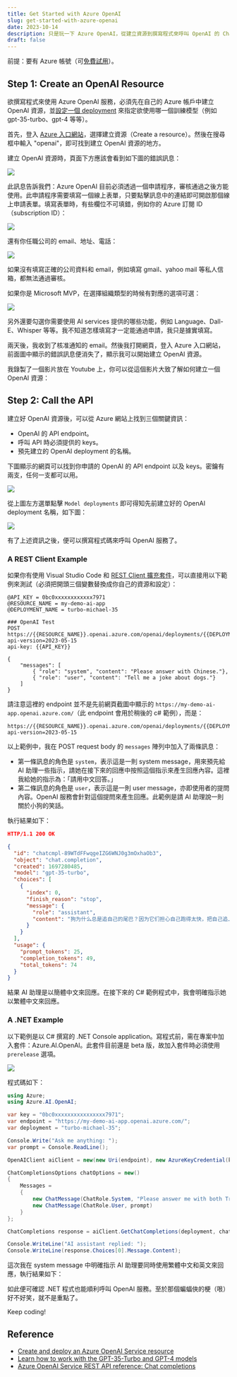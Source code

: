 ```yaml
---
title: Get Started with Azure OpenAI
slug: get-started-with-azure-openai
date: 2023-10-14
description: 只是玩一下 Azure OpenAI，從建立資源到撰寫程式來呼叫 OpenAI 的 Chat Completions API。
draft: false
---
```


前提：要有 Azure 帳號（可[免費試用](https://azure.microsoft.com/en-us/free/)）。

## Step 1: Create an OpenAI Resource

欲撰寫程式來使用 Azure OpenAI 服務，必須先在自己的 Azure 帳戶中建立 OpenAI 資源，並[設定一個 deployment](https://learn.microsoft.com/en-us/azure/ai-services/openai/how-to/create-resource?pivots=web-portal#deploy-a-model) 來指定欲使用哪一個訓練模型（例如 gpt-35-turbo、gpt-4 等等）。

首先，登入 [Azure 入口網站](https://portal.azure.com/)，選擇建立資源（Create a resource）。然後在搜尋框中輸入 "openai"，即可找到建立 OpenAI 資源的地方。

建立 OpenAI 資源時，頁面下方應該會看到如下圖的錯誤訊息：

![](images/openai-need-apply.png)

此訊息告訴我們：Azure OpenAI 目前必須透過一個申請程序，審核通過之後方能使用。此申請程序需要填寫一個線上表單，只要點擊訊息中的連結即可開啟那個線上申請表單。填寫表單時，有些欄位不可填錯，例如你的 Azure 訂閱 ID（subscription ID）：

![](images/requst-form-subscription-id.png)

還有你任職公司的 email、地址、電話：

![](images/requst-form-company-email.png)

如果沒有填寫正確的公司資料和 email，例如填寫 gmail、yahoo mail 等私人信箱，都無法通過審核。

如果你是 Microsoft MVP，在選擇組織類型的時候有對應的選項可選：

![](images/requst-form-mvp.png)

另外還要勾選你需要使用 AI services 提供的哪些功能，例如 Language、Dall-E、Whisper 等等。我不知道怎樣填寫才一定能通過申請，我只是據實填寫。

兩天後，我收到了核准通知的 email。然後我打開網頁，登入 Azure 入口網站，前面圖中顯示的錯誤訊息便消失了，顯示我可以開始建立 OpenAI 資源。

我錄製了一個影片放在 Youtube 上，你可以從這個影片大致了解如何建立一個 OpenAI 資源：

## Step 2: Call the API

建立好 OpenAI 資源後，可以從 Azure 網站上找到三個關鍵資訊：

- OpenAI 的 API endpoint。
- 呼叫 API 時必須提供的 keys。
- 預先建立的 OpenAI deployment 的名稱。

下圖顯示的網頁可以找到你申請的 OpenAI 的 API endpoint 以及 keys。密鑰有兩支，任何一支都可以用。

![](images/openai-keys-endpoint.png)

從上圖左方選單點擊 `Model deployments` 即可得知先前建立好的 OpenAI deployment 名稱，如下圖：

![](images/openai-deployments.png)

有了上述資訊之後，便可以撰寫程式碼來呼叫 OpenAI 服務了。

### A REST Client Example

如果你有使用 Visual Studio Code 和 [REST Client 擴充套件](https://marketplace.visualstudio.com/items?itemName=humao.rest-client)，可以直接用以下範例來測試（必須把開頭三個變數替換成你自己的資源和設定）：

```
@API_KEY = 0bc0xxxxxxxxxxxx7971
@RESOURCE_NAME = my-demo-ai-app
@DEPLOYMENT_NAME = turbo-michael-35

### OpenAI Test
POST https://{{RESOURCE_NAME}}.openai.azure.com/openai/deployments/{{DEPLOYMENT_NAME}}/chat/completions?api-version=2023-05-15
api-key: {{API_KEY}}

{
    "messages": [
        { "role": "system", "content": "Please answer with Chinese."},
        { "role": "user", "content": "Tell me a joke about dogs."}        
    ]
}
```

請注意這裡的 endpoint 並不是先前網頁截圖中顯示的 `https://my-demo-ai-app.openai.azure.com/`（此 endpoint 會用於稍後的 c# 範例），而是：

```text
https://{{RESOURCE_NAME}}.openai.azure.com/openai/deployments/{{DEPLOYMENT_NAME}}/chat/completions?api-version=2023-05-15
```

以上範例中，我在 POST request body 的 `messages` 陣列中加入了兩條訊息：

- 第一條訊息的角色是 `system`，表示這是一則 system message，用來預先給 AI 助理一些指示，請她在接下來的回應中按照這個指示來產生回應內容。這裡我給她的指示為：「請用中文回答。」
- 第二條訊息的角色是 `user`，表示這是一則 user message，亦即使用者的提問內容。OpenAI 服務會針對這個提問來產生回應。此範例是請 AI 助理說一則關於小狗的笑話。

執行結果如下：

```json
HTTP/1.1 200 OK

{
  "id": "chatcmpl-89WTdFFwqgeIZG6WNJ0g3mOxhaOb3",
  "object": "chat.completion",
  "created": 1697280485,
  "model": "gpt-35-turbo",
  "choices": [
    {
      "index": 0,
      "finish_reason": "stop",
      "message": {
        "role": "assistant",
        "content": "狗为什么总是追自己的尾巴？因为它们担心自己跑得太快，把自己追上了！"
      }
    }
  ],
  "usage": {
    "prompt_tokens": 25,
    "completion_tokens": 49,
    "total_tokens": 74
  }
}
```

結果 AI 助理是以簡體中文來回應。在接下來的 C# 範例程式中，我會明確指示她以繁體中文來回應。

### A .NET Example

以下範例是以 C# 撰寫的 .NET Console application。寫程式前，需在專案中加入套件：Azure.AI.OpenAI。此套件目前還是 beta 版，故加入套件時必須使用 `prerelease` 選項。

![](images/openai-package.png)

程式碼如下：

```c#
using Azure;
using Azure.AI.OpenAI;

var key = "0bc0xxxxxxxxxxxxxxxx7971";
var endpoint = "https://my-demo-ai-app.openai.azure.com/";
var deployment = "turbo-michael-35";

Console.Write("Ask me anything: ");
var prompt = Console.ReadLine();

OpenAIClient aiClient = new(new Uri(endpoint), new AzureKeyCredential(key));

ChatCompletionsOptions chatOptions = new()
{
    Messages =
    {
        new ChatMessage(ChatRole.System, "Please answer me with both Traditional Chinese and English."),
        new ChatMessage(ChatRole.User, prompt)
    }
};

ChatCompletions response = aiClient.GetChatCompletions(deployment, chatOptions);

Console.WriteLine("AI assistant replied: ");
Console.WriteLine(response.Choices[0].Message.Content);
```

這次我在 system message 中明確指示 AI 助理要同時使用繁體中文和英文來回應，執行結果如下：

[](images/openai-demo-result.png)

如此便可確認 .NET 程式也能順利呼叫 OpenAI 服務。至於那個蝙蝠俠的梗（哏）好不好笑，就不是重點了。

Keep coding!

## Reference

- [Create and deploy an Azure OpenAI Service resource](https://learn.microsoft.com/en-us/azure/ai-services/openai/how-to/create-resource?pivots=web-portal)
- [Learn how to work with the GPT-35-Turbo and GPT-4 models](https://learn.microsoft.com/en-us/azure/ai-services/openai/how-to/chatgpt?pivots=programming-language-chat-completions)
- [Azure OpenAI Service REST API reference: Chat completions](https://learn.microsoft.com/en-us/azure/ai-services/openai/reference#chat-completions)

